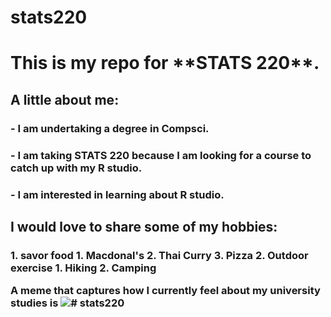 # stats220

<h1>This is my repo for **STATS 220**. </h1>

<h2>A little about me:</h2>

<h3>- I am undertaking a degree in Compsci.</h3>
<h3>- I am taking STATS 220 because I am looking for a course to catch up with my R studio.</h3>
<h3>- I am interested in learning about R studio.</h3>

<h2>I would love to share some of my hobbies:</h2>
<h3>1. savor food
    1. Macdonal's
    2. Thai Curry
    3. Pizza
    2. Outdoor exercise
    1. Hiking
    2. Camping
  
A meme that captures how I currently feel about my university studies is ![](https://media1.tenor.com/m/dTP4cRnO9bEAAAAC/sweating-nervous.gif)# stats220

